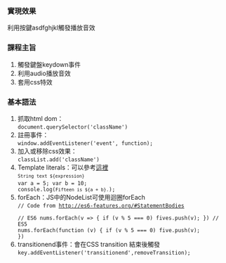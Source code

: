 ### 實現效果
利用按鍵asdfghjkl觸發播放音效</div>
### 課程主旨
1.  觸發鍵盤keydown事件
2.  利用audio播放音效
3.  套用css特效
### 基本語法
1.  抓取html dom：  
<code>document.querySelector('className')</code>
2.  註冊事件：  
<code>window.addEventListener('event', function);</code>
3.  加入或移除css效果：  
<code>classList.add('className')</code>
4.  Template literals：可以參考[這裡](https://developer.mozilla.org/zh-TW/docs/Web/JavaScript/Reference/Template_literals)  
<code>`String text ${expression}`</code>  
<code>var a = 5;
var b = 10;
console.log(`Fifteen is ${a + b}.`);</code>  
5.  forEach：JS中的NodeList可使用迴圈forEach  
<code>// Code from http://es6-features.org/#StatementBodies  
// ES6
nums.forEach(v => {
	if (v % 5 === 0)
		fives.push(v);
})
// ES5
nums.forEach(function (v) {
	if (v % 5 === 0)
		five.push(v);
})</code>  
6.  transitionend事件：會在CSS transition 結束後觸發  
<code>key.addEventListener('transitionend',removeTransition);</code>